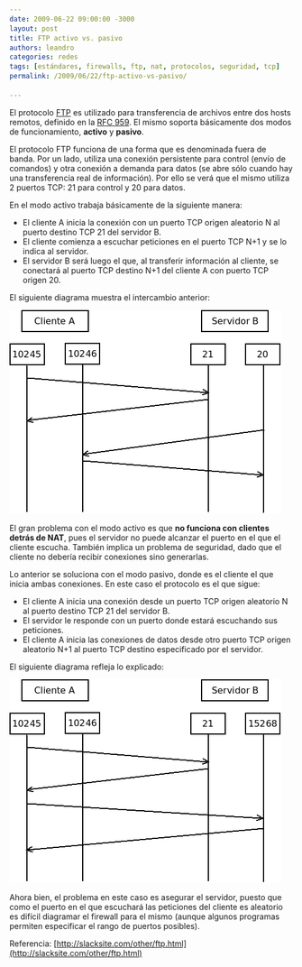 ```yaml
---
date: 2009-06-22 09:00:00 -3000
layout: post
title: FTP activo vs. pasivo
authors: leandro
categories: redes
tags: [estándares, firewalls, ftp, nat, protocolos, seguridad, tcp]
permalink: /2009/06/22/ftp-activo-vs-pasivo/

---
```


El protocolo [FTP](http://en.wikipedia.org/wiki/File_Transfer_Protocol)
es utilizado para transferencia de archivos entre dos hosts remotos, definido
en la [RFC 959](http://www.ietf.org/rfc/rfc959.txt). El mismo soporta
básicamente dos modos de funcionamiento, **activo** y **pasivo**. <!-- more -->

El protocolo FTP funciona de una forma que es denominada fuera de banda. Por un
lado, utiliza una conexión persistente para control (envío de comandos) y otra
conexión a demanda para datos (se abre sólo cuando hay una transferencia real de
información). Por ello se verá que el mismo utiliza 2 puertos TCP: 21 para
control y 20 para datos.

En el modo activo trabaja básicamente de la siguiente manera:

* El cliente A inicia la conexión con un puerto TCP origen aleatorio N al puerto
destino TCP 21 del servidor B.
* El cliente comienza a escuchar peticiones en el puerto TCP N+1 y se lo indica
al servidor.
* El servidor B será luego el que, al transferir información al cliente, se
conectará al puerto TCP destino N+1 del cliente A con puerto TCP origen 20.

El siguiente diagrama muestra el intercambio anterior:

![FTP activo](/images/blog/ftp-activo.png)

El gran problema con el modo activo es que **no funciona con clientes detrás de
NAT**, pues el servidor no puede alcanzar el puerto en el que el cliente
escucha. También implica un problema de seguridad, dado que el cliente no
debería recibir conexiones sino generarlas.

Lo anterior se soluciona con el modo pasivo, donde es el cliente el que inicia
ambas conexiones. En este caso el protocolo es el que sigue:

* El cliente A inicia una conexión desde un puerto TCP origen aleatorio N al
puerto destino TCP 21 del servidor B.
* El servidor le responde con un puerto donde estará escuchando sus
peticiones.
* El cliente A inicia las conexiones de datos desde otro puerto TCP origen
aleatorio N+1 al puerto TCP destino especificado por el servidor.

El siguiente diagrama refleja lo explicado:

![FTP pasivo](/images/blog/ftp-pasivo.png)

Ahora bien, el problema en este caso es asegurar el servidor, puesto que como
el puerto en el que escuchará las peticiones del cliente es aleatorio es difícil
diagramar el firewall para el mismo (aunque algunos programas permiten
especificar el rango de puertos posibles).

Referencia: [http://slacksite.com/other/ftp.html](http://slacksite.com/other/ftp.html)
